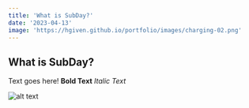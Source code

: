 ```yaml
---
title: 'What is SubDay?'
date: '2023-04-13'
image: 'https://hgiven.github.io/portfolio/images/charging-02.png' 
---
```


## What is SubDay?

Text goes here! **Bold Text** *Italic Text*

![alt text](https://hgiven.github.io/portfolio/images/charging-03.png)
